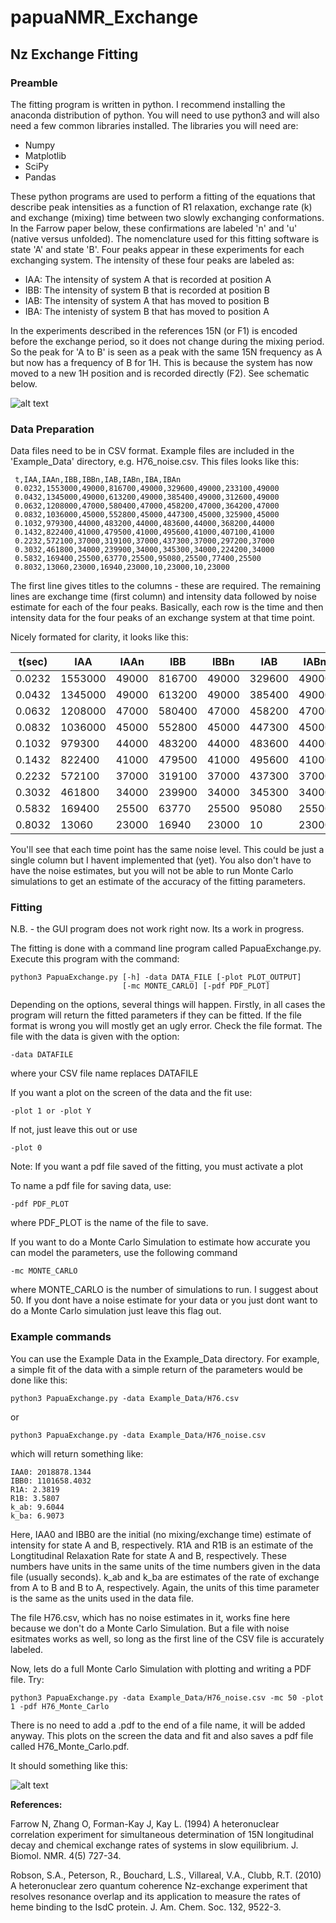 # papuaNMR_Exchange

## Nz Exchange Fitting

### Preamble

The fitting program is written in python. I recommend installing the anaconda distribution of python. You will need to use python3 and will also need a few common libraries installed.  The libraries you will need are:

* Numpy
* Matplotlib
* SciPy
* Pandas

These python programs are used to perform a fitting of the equations that describe peak intensities as a function of R1 relaxation,  exchange rate (k) and exchange (mixing) time between two slowly exchanging conformations. In the Farrow paper below, these confirmations are labeled 'n' and 'u' (native versus unfolded). The nomenclature used for this fitting software is state 'A' and state 'B'. Four peaks appear in these experiments for each exchanging system. The intensity of these four peaks are labeled as:

* IAA: The intensity of system A that is recorded at position A
* IBB: The intensity of system B that is recorded at position B
* IAB: The intensity of system A that has moved to position B
* IBA: The intenisty of system B that has moved to position A

In the experiments described in the references 15N (or F1) is encoded before the exchange period, so it does not change during the mixing period. So the peak for 'A to B' is seen as a peak with the same 15N frequency as A but now has a frequency of B for 1H. This is because the system has now moved to a new 1H position and is recorded directly (F2). See schematic below.  

![alt text](https://raw.githubusercontent.com/nomadiq/papuaNMR_Exchange/master/schematic.png)

### Data Preparation

Data files need to be in CSV format. Example files are included in the 'Example_Data' directory, e.g. H76_noise.csv. This files looks like this:
```
 t,IAA,IAAn,IBB,IBBn,IAB,IABn,IBA,IBAn 
 0.0232,1553000,49000,816700,49000,329600,49000,233100,49000
 0.0432,1345000,49000,613200,49000,385400,49000,312600,49000
 0.0632,1208000,47000,580400,47000,458200,47000,364200,47000
 0.0832,1036000,45000,552800,45000,447300,45000,325900,45000
 0.1032,979300,44000,483200,44000,483600,44000,368200,44000
 0.1432,822400,41000,479500,41000,495600,41000,407100,41000
 0.2232,572100,37000,319100,37000,437300,37000,297200,37000
 0.3032,461800,34000,239900,34000,345300,34000,224200,34000
 0.5832,169400,25500,63770,25500,95080,25500,77400,25500
 0.8032,13060,23000,16940,23000,10,23000,10,23000
 ```

The first line gives titles to the columns - these are required. The remaining lines are exchange time (first column) and intensity data followed by noise estimate for each of the four peaks. Basically, each row is the time and then intensity data for the four peaks of an exchange system at that time point.  

Nicely formated for clarity, it looks like this:

|     t(sec)    |      IAA      |       IAAn    |      IBB      |      IBBn     |      IAB      |       IABn    |      IBA      |      IBAn     |
| --------- | --------- | --------- | --------- | --------- | --------- | --------- | --------- | ---------    |
|0.0232|1553000|49000|816700|49000|329600|49000|233100|49000|
|0.0432|1345000|49000|613200|49000|385400|49000|312600|49000|
|0.0632|1208000|47000|580400|47000|458200|47000|364200|47000|
|0.0832|1036000|45000|552800|45000|447300|45000|325900|45000|
|0.1032|979300|44000|483200|44000|483600|44000|368200|44000|
|0.1432|822400|41000|479500|41000|495600|41000|407100|41000|
|0.2232|572100|37000|319100|37000|437300|37000|297200|37000|
|0.3032|461800|34000|239900|34000|345300|34000|224200|34000|
|0.5832|169400|25500|63770|25500|95080|25500|77400|25500|
|0.8032|13060|23000|16940|23000|10|23000|10|23000|

You'll see that each time point has the same noise level. This could be just a single column but I havent implemented that (yet). You also don't have to have the noise estimates, but you will not be able to run Monte Carlo simulations to get an estimate of the accuracy of the fitting parameters. 

### Fitting

N.B. - the GUI program does not work right now. Its a work in progress.

The fitting is done with a command line program called PapuaExchange.py. Execute this program with the command:
```
python3 PapuaExchange.py [-h] -data DATA_FILE [-plot PLOT_OUTPUT]
                         [-mc MONTE_CARLO] [-pdf PDF_PLOT]
```
Depending on the options, several things will happen. Firstly, in all cases the program will return the fitted parameters if they can be fitted. If the file format is wrong you will mostly get an ugly error. Check the file format. The file with the data is given with the option:
```
-data DATAFILE
```
where your CSV file name replaces DATAFILE

If you want a plot on the screen of the data and the fit use:
```
-plot 1 or -plot Y
```
If not, just leave this out or use
```
-plot 0
```
Note: If you want a pdf file saved of the fitting, you must activate a plot 

To name a pdf file for saving data, use:
```
-pdf PDF_PLOT
```
where PDF_PLOT is the name of the file to save.

If you want to do a Monte Carlo Simulation to estimate how accurate you can model the parameters, use the following command
```
-mc MONTE_CARLO
```
where MONTE_CARLO is the number of simulations to run. I suggest about 50. If you dont have a noise estimate for your data or you just dont want to do a Monte Carlo simulation just leave this flag out. 

### Example commands

You can use the Example Data in the Example_Data directory. For example, a simple fit of the data with a simple return of the parameters would be done like this:

```
python3 PapuaExchange.py -data Example_Data/H76.csv
```
or
```
python3 PapuaExchange.py -data Example_Data/H76_noise.csv
```

which will return something like:
```
IAA0: 2018878.1344
IBB0: 1101658.4032
R1A: 2.3819
R1B: 3.5807
k_ab: 9.6044
k_ba: 6.9073
```
Here, IAA0 and IBB0 are the initial (no mixing/exchange time) estimate of intensity for state A and B, respectively. R1A and R1B is an estimate of the Longtitudinal Relaxation Rate for state A and B, respectively. These numbers have units in the same units of the time numbers given in the data file (usually seconds). k_ab and k_ba are estimates of the rate of exchange from A to B and B to A, respectively. Again, the units of this time parameter is the same as the units used in the data file. 

The file H76.csv, which has no noise estimates in it, works fine here because we don't do a Monte Carlo Simulation. But a file with noise esitmates works as well, so long as the first line of the CSV file is accurately labeled. 

Now, lets do a full Monte Carlo Simulation with plotting and writing a PDF file. Try:
```
python3 PapuaExchange.py -data Example_Data/H76_noise.csv -mc 50 -plot 1 -pdf H76_Monte_Carlo
```
There is no need to add a .pdf to the end of a file name, it will be added anyway. This plots on the screen the data and fit and also saves a pdf file called H76_Monte_Carlo.pdf.

It should something like this:

![alt text](https://raw.githubusercontent.com/nomadiq/papuaNMR_Exchange/master/Example_Data/H76_Monte_Carlo.png)

**References:**

Farrow N, Zhang O, Forman-Kay J, Kay L. (1994) A heteronuclear correlation experiment for simultaneous determination of 15N longitudinal decay and chemical exchange rates of systems in slow equilibrium. J. Biomol. NMR. 4(5) 727-34.

Robson, S.A., Peterson, R., Bouchard, L.S., Villareal, V.A., Clubb, R.T. (2010) A heteronuclear zero quantum coherence Nz-exchange experiment that resolves resonance overlap and its application to measure the rates of heme binding to the IsdC protein. J. Am. Chem. Soc. 132, 9522-3.
